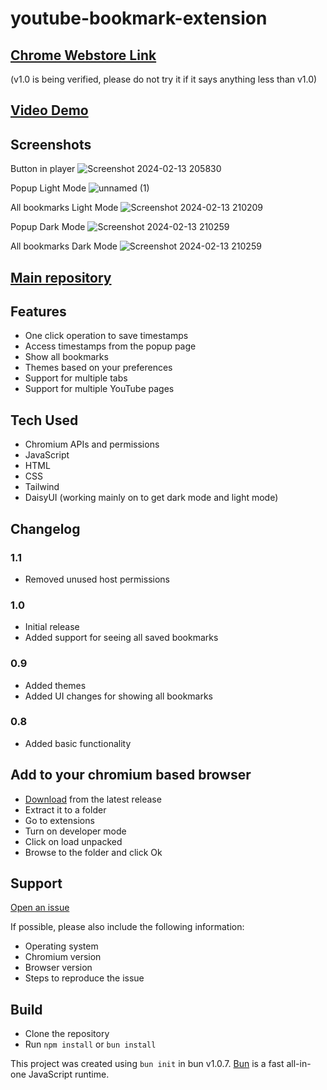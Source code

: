 # youtube-bookmark-extension

## [Chrome Webstore Link](https://chromewebstore.google.com/detail/olhnmcfjcgfmdppcgkmmcbndjlejhjhj/preview?hl=en-GB&authuser=0)


(v1.0 is being verified, please do not try it if it says anything less than v1.0)

## [Video Demo](https://www.youtube.com/watch?v=0n809nd4Zu4&t=2840s)

## Screenshots

Button in player
![Screenshot 2024-02-13 205830](https://github.com/MDAEJA/Assigment_MCT-4_chrome_extension/assets/149299483/66ad9210-7776-4cd2-9364-974eede54add)

Popup Light Mode
![unnamed (1)](https://github.com/MDAEJA/Assigment_MCT-4_chrome_extension/assets/149299483/e228c9fd-bf2d-40c4-8319-a332f9a794f4)


All bookmarks Light Mode
![Screenshot 2024-02-13 210209](https://github.com/MDAEJA/Assigment_MCT-4_chrome_extension/assets/149299483/ce00ff7a-68b4-4615-9462-eb3024aefacc)


Popup Dark Mode
![Screenshot 2024-02-13 210259](https://github.com/MDAEJA/Assigment_MCT-4_chrome_extension/assets/149299483/8ba4c493-0f08-4581-b01b-75f3eb72bf22)

All bookmarks Dark Mode
![Screenshot 2024-02-13 210259](https://github.com/MDAEJA/Assigment_MCT-4_chrome_extension/assets/149299483/15281c84-0252-4d09-b2fb-0de0a0e18da9)




## [Main repository](https://github.com/MDAEJA/Assigment_MCT-4_chrome_extension.git)

## Features

- One click operation to save timestamps
- Access timestamps from the popup page
- Show all bookmarks 
- Themes based on your preferences
- Support for multiple tabs
- Support for multiple YouTube pages

## Tech Used

- Chromium APIs and permissions
- JavaScript
- HTML
- CSS
- Tailwind
- DaisyUI (working mainly on to get dark mode and light mode)

## Changelog

### 1.1

- Removed unused host permissions

### 1.0

- Initial release
- Added support for seeing all saved bookmarks

### 0.9

- Added themes
- Added UI changes for showing all bookmarks

### 0.8

- Added basic functionality

## Add to your chromium based browser

- [Download](https://github.com/MDAEJA/Assigment_MCT-4_chrome_extension.git) from the latest release
- Extract it to a folder
- Go to extensions
- Turn on developer mode
- Click on load unpacked
- Browse to the folder and click Ok

## Support

[Open an issue](https://github.com/MDAEJA/Assigment_MCT-4_chrome_extension.git)

If possible, please also include the following information:

- Operating system
- Chromium version
- Browser version
- Steps to reproduce the issue

## Build

- Clone the repository
- Run `npm install` or `bun install`

This project was created using `bun init` in bun v1.0.7. [Bun](https://bun.sh) is a fast all-in-one JavaScript runtime.
